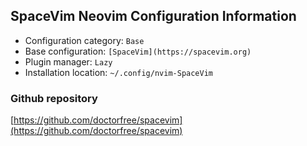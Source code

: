 ## SpaceVim Neovim Configuration Information

- Configuration category: `Base`
- Base configuration:     `[SpaceVim](https://spacevim.org)`
- Plugin manager:         `Lazy`
- Installation location:  `~/.config/nvim-SpaceVim`

### Github repository

[https://github.com/doctorfree/spacevim](https://github.com/doctorfree/spacevim)

